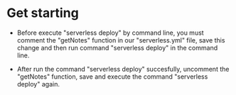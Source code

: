 # Get starting

- Before execute "serverless deploy" by command line, you must comment the "getNotes" function in our "serverless.yml" file, save this change and then run command "serverless deploy" in the command line.

- After run the command "serverless deploy" succesfully, uncomment the "getNotes" function, save and execute the command "serverless deploy" again.
